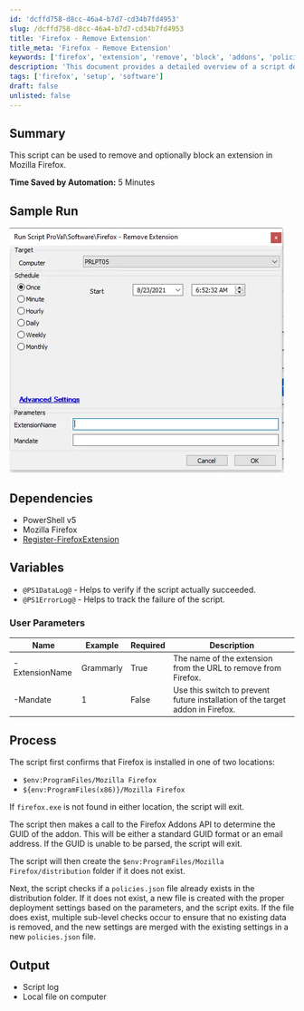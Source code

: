 ```yaml
---
id: 'dcffd758-d8cc-46a4-b7d7-cd34b7fd4953'
slug: /dcffd758-d8cc-46a4-b7d7-cd34b7fd4953
title: 'Firefox - Remove Extension'
title_meta: 'Firefox - Remove Extension'
keywords: ['firefox', 'extension', 'remove', 'block', 'addons', 'policies']
description: 'This document provides a detailed overview of a script designed to remove and optionally block a specified extension in Mozilla Firefox. It includes information on dependencies, user parameters, and the processing steps involved in executing the script, ensuring users can effectively manage Firefox extensions.'
tags: ['firefox', 'setup', 'software']
draft: false
unlisted: false
---
```


## Summary

This script can be used to remove and optionally block an extension in Mozilla Firefox.

**Time Saved by Automation:** 5 Minutes

## Sample Run

![Sample Run](../../../static/img/docs/dcffd758-d8cc-46a4-b7d7-cd34b7fd4953/image_1.webp)

## Dependencies

- PowerShell v5
- Mozilla Firefox
- [Register-FirefoxExtension](/docs/db0512b5-70cd-4145-aa69-de84f9b1846d)

## Variables

- `@PS1DataLog@` - Helps to verify if the script actually succeeded.
- `@PS1ErrorLog@` - Helps to track the failure of the script.

### User Parameters

| Name               | Example   | Required | Description                                                                 |
|--------------------|-----------|----------|-----------------------------------------------------------------------------|
| -ExtensionName     | Grammarly | True     | The name of the extension from the URL to remove from Firefox.             |
| -Mandate           | 1         | False    | Use this switch to prevent future installation of the target addon in Firefox.|

## Process

The script first confirms that Firefox is installed in one of two locations:

- `$env:ProgramFiles/Mozilla Firefox`
- `${env:ProgramFiles(x86)}/Mozilla Firefox`

If `firefox.exe` is not found in either location, the script will exit.

The script then makes a call to the Firefox Addons API to determine the GUID of the addon. This will be either a standard GUID format or an email address. If the GUID is unable to be parsed, the script will exit.

The script will then create the `$env:ProgramFiles/Mozilla Firefox/distribution` folder if it does not exist.

Next, the script checks if a `policies.json` file already exists in the distribution folder. If it does not exist, a new file is created with the proper deployment settings based on the parameters, and the script exits. If the file does exist, multiple sub-level checks occur to ensure that no existing data is removed, and the new settings are merged with the existing settings in a new `policies.json` file.

## Output

- Script log
- Local file on computer